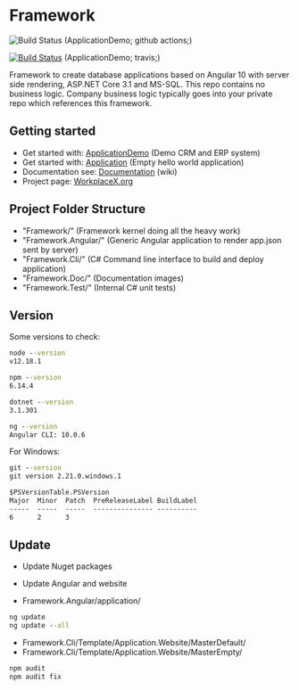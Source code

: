 # Framework

![Build Status](https://github.com/WorkplaceX/ApplicationDemo/workflows/CI/badge.svg) (ApplicationDemo; github actions;)

[![Build Status](https://travis-ci.org/WorkplaceX/ApplicationDemo.svg?branch=master)](https://travis-ci.org/WorkplaceX/ApplicationDemo) (ApplicationDemo; travis;)

Framework to create database applications based on Angular 10 with server side rendering, ASP.NET Core 3.1 and MS-SQL. This repo contains no business logic. Company business logic typically goes into your private repo which references this framework.

## Getting started

* Get started with: [ApplicationDemo](https://github.com/WorkplaceX/ApplicationDemo) (Demo CRM and ERP system)
* Get started with: [Application](https://github.com/WorkplaceX/Application) (Empty hello world application)
* Documentation see: [Documentation](https://github.com/WorkplaceX/Framework/wiki) (wiki)
* Project page: [WorkplaceX.org](http://workplacex.org)

## Project Folder Structure
* "Framework/" (Framework kernel doing all the heavy work)
* "Framework.Angular/" (Generic Angular application to render app.json sent by server)
* "Framework.Cli/" (C# Command line interface to build and deploy application)
* "Framework.Doc/" (Documentation images)
* "Framework.Test/" (Internal C# unit tests)

## Version

Some versions to check:
```cmd
node --version
v12.18.1

npm --version
6.14.4

dotnet --version
3.1.301

ng --version
Angular CLI: 10.0.6
```

For Windows:
```cmd
git --version
git version 2.21.0.windows.1

$PSVersionTable.PSVersion
Major  Minor  Patch  PreReleaseLabel BuildLabel
-----  -----  -----  --------------- ----------
6      2      3
```

## Update

* Update Nuget packages
* Update Angular and website

* Framework.Angular/application/
```cmd
ng update
ng update --all
```

* Framework.Cli/Template/Application.Website/MasterDefault/
* Framework.Cli/Template/Application.Website/MasterEmpty/
```cmd
npm audit
npm audit fix
```
